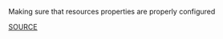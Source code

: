 Making sure that resources properties are properly configured

[SOURCE](https://github.com/aws-cloudformation/cfn-python-lint/blob/master/docs/cfn-resource-specification.md#properties)
